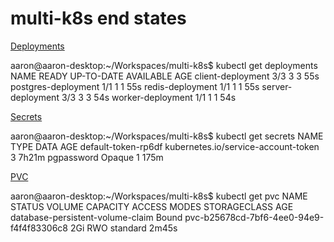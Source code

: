 # multi-k8s end states

<u>Deployments</u>

aaron@aaron-desktop:~/Workspaces/multi-k8s$ kubectl get deployments
NAME                  READY   UP-TO-DATE   AVAILABLE   AGE
client-deployment     3/3     3            3           55s
postgres-deployment   1/1     1            1           55s
redis-deployment      1/1     1            1           55s
server-deployment     3/3     3            3           54s
worker-deployment     1/1     1            1           54s



<u>Secrets</u>

aaron@aaron-desktop:~/Workspaces/multi-k8s$ kubectl get secrets
NAME                  TYPE                                  DATA   AGE
default-token-rp6df   kubernetes.io/service-account-token   3      7h21m
pgpassword            Opaque                                1      175m



<u>PVC</u>

aaron@aaron-desktop:~/Workspaces/multi-k8s$ kubectl get pvc
NAME                               STATUS   VOLUME                                     CAPACITY   ACCESS MODES   STORAGECLASS   AGE
database-persistent-volume-claim   Bound    pvc-b25678cd-7bf6-4ee0-94e9-f4f4f83306c8   2Gi        RWO            standard       2m45s

